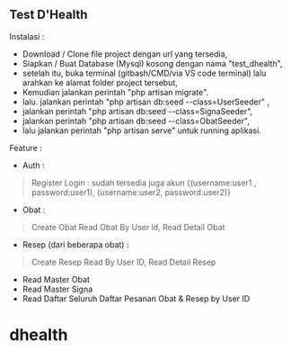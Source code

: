 ## Test D'Health

Instalasi :

- Download / Clone file project dengan url yang tersedia,
- Siapkan / Buat Database (Mysql) kosong dengan nama "test_dhealth",
- setelah itu, buka terminal (gitbash/CMD/via VS code terminal) lalu arahkan ke alamat folder project tersebut,
- Kemudian jalankan perintah "php artisan migrate".
- lalu. jalankan perintah "php artisan db:seed --class=UserSeeder" ,
- jalankan perintah "php artisan db:seed --class=SignaSeeder",
- jalankan perintah "php artisan db:seed --class=ObatSeeder",
- lalu jalankan perintah "php artisan serve" untuk running aplikasi.


Feature :

- Auth :
 > Register 
 > Login : sudah tersedia juga akun {(username:user1 , password:user1), (username:user2, password:user2)}
- Obat :
 > Create Obat
 > Read Obat By User id, 
 > Read Detail Obat
- Resep (dari beberapa obat) :
 > Create Resep
 > Read By User ID, 
 > Read Detail Resep
- Read Master Obat
- Read Master Signa
- Read Daftar Seluruh Daftar Pesanan Obat & Resep by User ID


# dhealth
